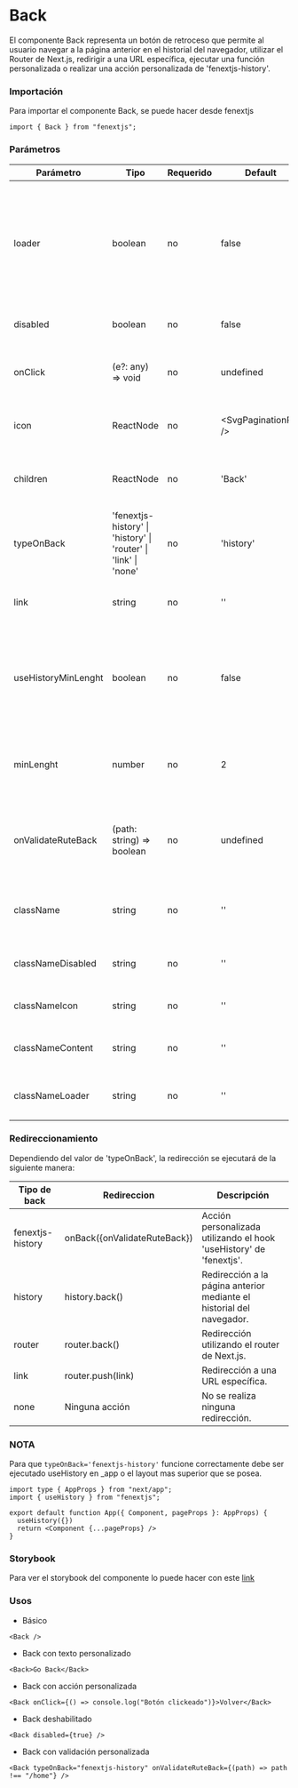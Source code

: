 # Back

El componente Back representa un botón de retroceso que permite al usuario navegar a la página anterior en el historial del navegador, utilizar el Router de Next.js, redirigir a una URL específica, ejecutar una función personalizada o realizar una acción personalizada de 'fenextjs-history'.

### Importación

Para importar el componente Back, se puede hacer desde fenextjs

```tsx copy
import { Back } from "fenextjs";
```

### Parámetros

| Parámetro | Tipo | Requerido | Default | Descripcion |
| --------- | ---- | --------- | ------- | ----------- |
| loader | boolean | no | false | Indica si el componente está en estado de carga, mostrando un indicador de 'Loader' y deshabilitando su funcionalidad. |
| disabled | boolean | no | false | Indica si el botón está deshabilitado. |
| onClick | (e?: any) =\> void | no | undefined | Función personalizada que se ejecuta al hacer clic en el botón. |
| icon | ReactNode | no | \<SvgPaginationPre /\> | Icono que se muestra dentro del botón. |
| children | ReactNode | no | 'Back' | Contenido o texto que se muestra dentro del botón. |
| typeOnBack | 'fenextjs-history' \| 'history' \| 'router' \| 'link' \| 'none' | no | 'history' | Define el tipo de acción que se ejecutará al hacer clic en el botón. |
| link | string | no | '' | URL a la que redirigir si 'typeOnBack' es 'link'. |
| useHistoryMinLenght | boolean | no | false | Determina si se debe mostrar el botón solo si el historial del navegador tiene una longitud mínima. |
| minLenght | number | no | 2 | Longitud mínima del historial del navegador para mostrar el botón. |
| onValidateRuteBack | (path: string) =\> boolean | no | undefined | Función para validar el retroceso cuando 'typeOnBack' es 'fenextjs-history'. |
| className | string | no | '' | Clase CSS para personalizar el contenedor del botón. |
| classNameDisabled | string | no | '' | Clase CSS para el estado deshabilitado del botón. |
| classNameIcon | string | no | '' | Clase CSS para el icono del botón. |
| classNameContent | string | no | '' | Clase CSS para el contenido del botón. |
| classNameLoader | string | no | '' | Clase CSS para el componente 'Loader'. |

### Redireccionamiento

Dependiendo del valor de 'typeOnBack', la redirección se ejecutará de la siguiente manera:

| Tipo de back | Redireccion | Descripción |
| --- | --- | --- |
| fenextjs-history | onBack(\{onValidateRuteBack\}) | Acción personalizada utilizando el hook 'useHistory' de 'fenextjs'. |
| history | history.back() | Redirección a la página anterior mediante el historial del navegador. |
| router | router.back() | Redirección utilizando el router de Next.js. |
| link | router.push(link) | Redirección a una URL específica. |
| none | Ninguna acción | No se realiza ninguna redirección. |

### __NOTA__

Para que `typeOnBack='fenextjs-history'` funcione correctamente debe ser ejecutado useHistory en _app o el layout mas superior que se posea.

```tsx copy
import type { AppProps } from "next/app";
import { useHistory } from "fenextjs";

export default function App({ Component, pageProps }: AppProps) {
  useHistory({})
  return <Component {...pageProps} />
}
```


### Storybook

Para ver el storybook del componente lo puede hacer con este [link](https://fenextjs-component-storybook.vercel.app/?path=/story/component-back--index)

### Usos

- Básico

```tsx copy
<Back />
```

- Back con texto personalizado

```tsx copy
<Back>Go Back</Back>
```

- Back con acción personalizada

```tsx copy
<Back onClick={() => console.log("Botón clickeado")}>Volver</Back>
```

- Back deshabilitado

```tsx copy
<Back disabled={true} />
```

- Back con validación personalizada

```tsx copy
<Back typeOnBack="fenextjs-history" onValidateRuteBack={(path) => path !== "/home"} />
```

